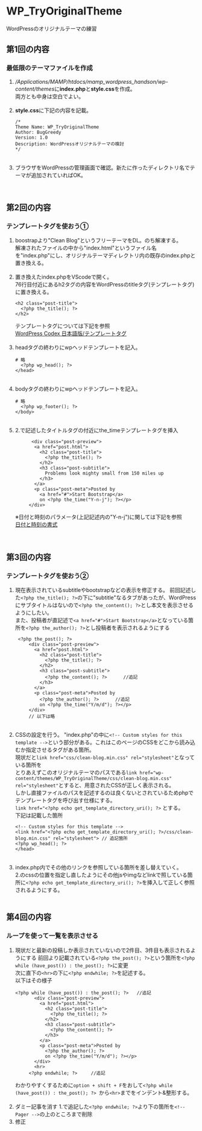 # WP_TryOriginalTheme
WordPressのオリジナルテーマの練習</br>

## 第1回の内容
### 最低限のテーマファイルを作成
1. */Applications/MAMP/htdocs/mamp_wordpress_handson/wp-content/themes*に**index.php**と**style.css**を作成。</br>
   両方とも中身は空白でよい。</br>
   </br>
2. **style.css**に下記の内容を記載。</br>
   ```
   /*
   Theme Name: WP_TryOriginalTheme
   Author: BugGreedy
   Version: 1.0
   Description: WordPressオリジナルテーマの検討
   */
   ```
   </br>
3. ブラウザをWordPressの管理画面で確認。新たに作ったディレクトリ名でテーマが追加されていればOK。
</br>

## 第2回の内容
### テンプレートタグを使おう①
1. boostrapより"Clean Blog"というフリーテーマをDL。のち解凍する。</br>
   解凍されたファイルの中から"index.html"というファイル名を"index.php"にし、オリジナルテーマディレクトリ内の既存のindex.phpと置き換える。</br>
   </br>
2. 置き換えたindex.phpをVScodeで開く。</br>
   76行目付近にあるh2タグの内容をWordPressのtitleタグ(テンプレートタグ)に置き換える。</br>
   ```
   <h2 class="post-title">
     <?php the_title(); ?>
   </h2>
   ```
   テンプレートタグについては下記を参照</br>
   [WordPress Codex 日本語版/テンプレートタグ](https://wpdocs.osdn.jp/%E3%83%86%E3%83%B3%E3%83%97%E3%83%AC%E3%83%BC%E3%83%88%E3%82%BF%E3%82%B0)</br>
   </br>
3. headタグの終わりにwpヘッドテンプレートを記入。</br>
   ```
   # 略
     <?php wp_head(); ?>
   </head>
   ```
   </br>
4. bodyタグの終わりにwpヘッドテンプレートを記入。</br>
   ```
   # 略
     <?php wp_footer(); ?>
   </body>
   ```
   </br>
5. 2.で記述したタイトルタグの付近にthe_timeテンプレートタグを挿入</br>
   ```
         <div class="post-preview">
          <a href="post.html">
            <h2 class="post-title">
              <?php the_title(); ?>
            </h2>
            <h3 class="post-subtitle">
              Problems look mighty small from 150 miles up
            </h3>
          </a>
          <p class="post-meta">Posted by
            <a href="#">Start Bootstrap</a>
            on <?php the_time("Y-n-j"); ?></p>
        </div>
   ```
   ※日付と時刻のパラメータ(上記記述内の"Y-n-j")に関しては下記を参照</br>
   [日付と時刻の書式](https://ja.wordpress.org/support/article/formatting-date-and-time/)</br>
</br>

## 第3回の内容
### テンプレートタグを使おう②
1. 現在表示されているsubtitleやbootstrapなどの表示を修正する。
   前回記述した`<?php the_title(); ?>`の下に"subtitle"なるタブがあったが、WordPressにサブタイトルはないので`<?php the_content(); ?>`とし本文を表示させるようにしたい。</br>
   また、投稿者が直記述で`<a href="#">Start Bootstrap</a>`となっている箇所を`<?php the_author(); ?>`とし投稿者を表示されるようにする</br>
   ```
    <?php the_post(); ?>
        <div class="post-preview">
          <a href="post.html">
            <h2 class="post-title">
              <?php the_title(); ?>
            </h2>
            <h3 class="post-subtitle">
              <?php the_content(); ?>      //追記
            </h3>
          </a>
          <p class="post-meta">Posted by
            <?php the_author(); ?>      //追記
            on <?php the_time("Y/m/d"); ?></p>
        </div>
        // 以下は略
   ```
   </br>
2. CSSの設定を行う。
   "index.php"の中に`<!-- Custom styles for this template -->`という部分がある。これはこのページのCSSをどこから読み込むか指定させるタグがある箇所。</br>
   現状だと`link href="css/clean-blog.min.css" rel="stylesheet"`となっている箇所を</br>
   とりあえずこのオリジナルテーマのパスである`link href="wp-content/themes/WP_TryOriginalTheme/css/clean-blog.min.css" rel="stylesheet"`とすると、用意されたCSSが正しく表示される。</br>
   しかし直接ファイルのパスを記述するのは良くないとされているためphpでテンプレートタグを呼び出す仕様にする。</br>
   `link href="<?php echo get_template_directory_uri(); ?>` とする。</br>
   下記は記載した箇所</br>
   ```
   <!-- Custom styles for this template -->
   <link href="<?php echo get_template_directory_uri(); ?>/css/clean-blog.min.css" rel="stylesheet"> // 追記箇所
   <?php wp_head(); ?>
   </head>
   ```
   </br>
3. index.php内でその他のリンクを参照している箇所を差し替えていく。</br>
   2.のcssの位置を指定し直したようにその他jsやimgなどlinkで照している箇所に`<?php echo get_template_directory_uri(); ?>`を挿入して正しく参照されるようにする。</br>
   </br>
  
## 第4回の内容
### ループを使って一覧を表示させる
1. 現状だと最新の投稿しか表示されていないので2件目、3件目も表示されるようにする
   前回より記載されている`<?php the_post(); ?>`という箇所を`<?php while (have_post()) : the_post(); ?>`に変更</br>
   次に直下の`<hr>`の下に`<?php endwhile; ?>`を記述する。</br>
   以下はその様子</br>
   ```
   <?php while (have_post()) : the_post(); ?>   //追記
          <div class="post-preview">
            <a href="post.html">
              <h2 class="post-title">
                <?php the_title(); ?>
              </h2>
              <h3 class="post-subtitle">
                <?php the_content(); ?>
              </h3>
            </a>
            <p class="post-meta">Posted by
              <?php the_author(); ?>
              on <?php the_time("Y/m/d"); ?></p>
          </div>
          <hr>
        <?php endwhile; ?>     //追記
   ```
   わかりやすくするために`option + shift + F`をおして`<?php while (have_post()) : the_post(); ?> `から`<hr>`までをインデント&整形する。</br>
   </br>
2. ダミー記事を消す
   1.で追記した`<?php endwhile; ?>`より下の箇所を`<!-- Pager -->`の上のところまで削除</br>
3. 修正

